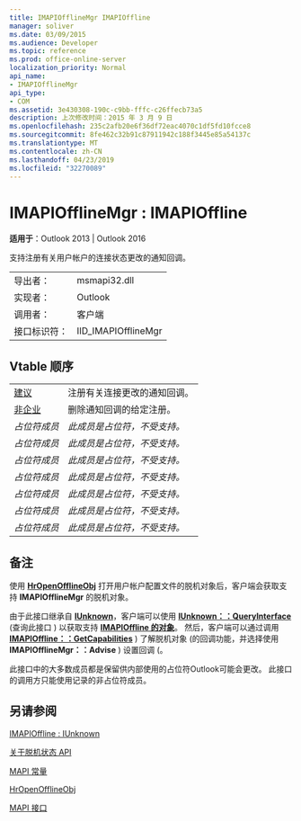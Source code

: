 ```yaml
---
title: IMAPIOfflineMgr IMAPIOffline
manager: soliver
ms.date: 03/09/2015
ms.audience: Developer
ms.topic: reference
ms.prod: office-online-server
localization_priority: Normal
api_name:
- IMAPIOfflineMgr
api_type:
- COM
ms.assetid: 3e430308-190c-c9bb-fffc-c26ffecb73a5
description: 上次修改时间：2015 年 3 月 9 日
ms.openlocfilehash: 235c2afb20e6f36df72eac4070c1df5fd10fcce8
ms.sourcegitcommit: 8fe462c32b91c87911942c188f3445e85a54137c
ms.translationtype: MT
ms.contentlocale: zh-CN
ms.lasthandoff: 04/23/2019
ms.locfileid: "32270089"
---
```

# <a name="imapiofflinemgr--imapioffline"></a>IMAPIOfflineMgr : IMAPIOffline

  
  
**适用于**：Outlook 2013 | Outlook 2016 
  
支持注册有关用户帐户的连接状态更改的通知回调。
  
|||
|:-----|:-----|
|导出者：  <br/> |msmapi32.dll  <br/> |
|实现者：  <br/> |Outlook  <br/> |
|调用者：  <br/> |客户端  <br/> |
|接口标识符：  <br/> |IID_IMAPIOfflineMgr  <br/> |
   
## <a name="vtable-order"></a>Vtable 顺序

|||
|:-----|:-----|
|[建议](imapiofflinemgr-advise.md) <br/> |注册有关连接更改的通知回调。  <br/> |
|[非企业](imapiofflinemgr-unadvise.md) <br/> |删除通知回调的给定注册。  <br/> |
| *占位符成员*  <br/> | *此成员是占位符，不受支持。*  <br/> |
| *占位符成员*  <br/> | *此成员是占位符，不受支持。*  <br/> |
| *占位符成员*  <br/> | *此成员是占位符，不受支持。*  <br/> |
| *占位符成员*  <br/> | *此成员是占位符，不受支持。*  <br/> |
| *占位符成员*  <br/> | *此成员是占位符，不受支持。*  <br/> |
| *占位符成员*  <br/> | *此成员是占位符，不受支持。*  <br/> |
| *占位符成员*  <br/> | *此成员是占位符，不受支持。*  <br/> |
   
## <a name="remarks"></a>备注

使用 **[HrOpenOfflineObj](hropenofflineobj.md)** 打开用户帐户配置文件的脱机对象后，客户端会获取支持 **IMAPIOfflineMgr** 的脱机对象。 
  
由于此接口继承自 **[IUnknown](https://msdn.microsoft.com/library/ms680509%28v=VS.85%29.aspx)**，客户端可以使用 **[IUnknown：：QueryInterface](https://msdn.microsoft.com/library/ms682521%28v=VS.85%29.aspx)** (查询此接口 ) 以获取支持 **[IMAPIOffline 的对象](imapiofflineiunknown.md)**。 然后，客户端可以通过调用 **[IMAPIOffline：：GetCapabilities](imapioffline-getcapabilities.md)** ) 了解脱机对象 (的回调功能，并选择使用 **IMAPIOfflineMgr：：Advise** ) 设置回调 (。 
  
此接口中的大多数成员都是保留供内部使用的占位符Outlook可能会更改。 此接口的调用方只能使用记录的非占位符成员。
  
## <a name="see-also"></a>另请参阅



[IMAPIOffline : IUnknown](imapiofflineiunknown.md)


[关于脱机状态 API](about-the-offline-state-api.md)
  
[MAPI 常量](mapi-constants.md)
  
[HrOpenOfflineObj](hropenofflineobj.md)
  
[MAPI 接口](mapi-interfaces.md)

